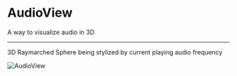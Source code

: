 # AudioView

A way to visualize audio in 3D

---

3D Raymarched Sphere being stylized by current playing audio frequency

![AudioView](.github/AudioView.gif)